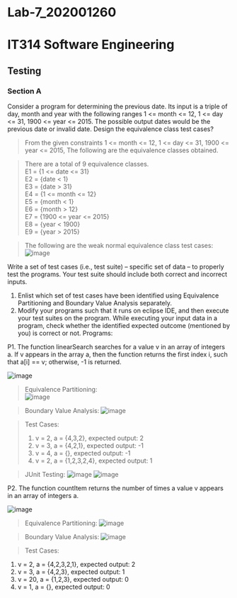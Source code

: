 # Lab-7_202001260

# IT314 Software Engineering

## Testing

### Section A

Consider a program for determining the previous date. Its input is a triple of day, month and year with the following ranges 1 <= month <= 12, 1 <= day <= 31, 1900 <= year <= 2015. The possible output dates would be the previous date or invalid date. Design the equivalence class test cases?

> From the given constraints 1 <= month <= 12, 1 <= day <= 31, 1900 <= year <= 2015, The following are the equivalence classes obtained.
 
>There are a total of 9 equivalence classes.   
  E1 = {1 <= date <= 31}    
  E2 = {date < 1}   
  E3 = {date > 31}   
  E4 = {1 <= month <= 12}   
  E5 = {month < 1}   
  E6 = {month > 12}  
  E7 = {1900 <= year <= 2015}   
  E8 = {year < 1900}     
  E9 = {year > 2015}   

> The following are the weak normal equivalence class test cases: 
 ![image](https://user-images.githubusercontent.com/75676900/232832048-c51b0d8f-85fa-41ae-8668-3a191551c326.png)

Write a set of test cases (i.e., test suite) – specific set of data – to properly test the programs. Your test suite should include both correct and incorrect inputs. 
1.	Enlist which set of test cases have been identified using Equivalence Partitioning and Boundary Value Analysis separately.
2.	Modify your programs such that it runs on eclipse IDE, and then execute your test suites on the program. While executing your input data in a program, check whether the identified expected outcome (mentioned by you) is correct or not.
Programs:

P1. The function linearSearch searches for a value v in an array of integers a. If v appears in the array a, then the function returns the first index i, such that a[i] == v; otherwise, -1 is returned.

![image](https://user-images.githubusercontent.com/75676900/232834883-18308785-2b43-47a9-ba0f-b6764bdeb8be.png)

> Equivalence Partitioning:  
![image](https://user-images.githubusercontent.com/75676900/232835016-158eba57-a54b-461a-a719-fd327c004da9.png)

> Boundary Value Analysis:
![image](https://user-images.githubusercontent.com/75676900/232835132-b8a9e150-b0ca-4096-aadb-54ab5638297f.png)

> Test Cases: 
> 1.	v = 2, a = {4,3,2}, expected output: 2  
> 2.	v = 3, a = {4,2,1}, expected output: -1   
> 3.	v = 4, a = {}, expected output: -1   
> 4.	v = 2, a = {1,2,3,2,4}, expected output: 1  

> JUnit Testing:
![image](https://user-images.githubusercontent.com/75676900/232835425-089e302a-264b-48fd-af22-2c964ae285b9.png)
![image](https://user-images.githubusercontent.com/75676900/232835472-efc81c0d-9e06-40ee-bf71-8424a3914f48.png)

P2. The function countItem returns the number of times a value v appears in an array of integers a.

![image](https://user-images.githubusercontent.com/75676900/232836026-9174b54e-ad9e-4d4f-b302-52098377db2e.png)

> Equivalence Partitioning: 
![image](https://user-images.githubusercontent.com/75676900/232836111-2a27742b-19fc-45ad-a33e-ee23ec4fb86d.png)

> Boundary Value Analysis:
![image](https://user-images.githubusercontent.com/75676900/232836182-0f942785-6f9a-44fd-aeef-e0a8a38d23d4.png)

> Test Cases:   
1.	v = 2, a = {4,2,3,2,1}, expected output: 2   
2.	v = 3, a = {4,2,3}, expected output: 1 
3.	v = 20, a = {1,2,3}, expected output: 0   
4.	v = 1, a = {}, expected output: 0  










